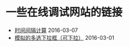# 一些在线调试网站的链接

* [时间间隔计算](http://jsbin.com/renibijumo/edit?html,js,output) 2016-03-07
* [模拟的多选下拉框（可下拉）](http://jsbin.com/ginuwemise/edit?html,js,output) 2016-03-01
